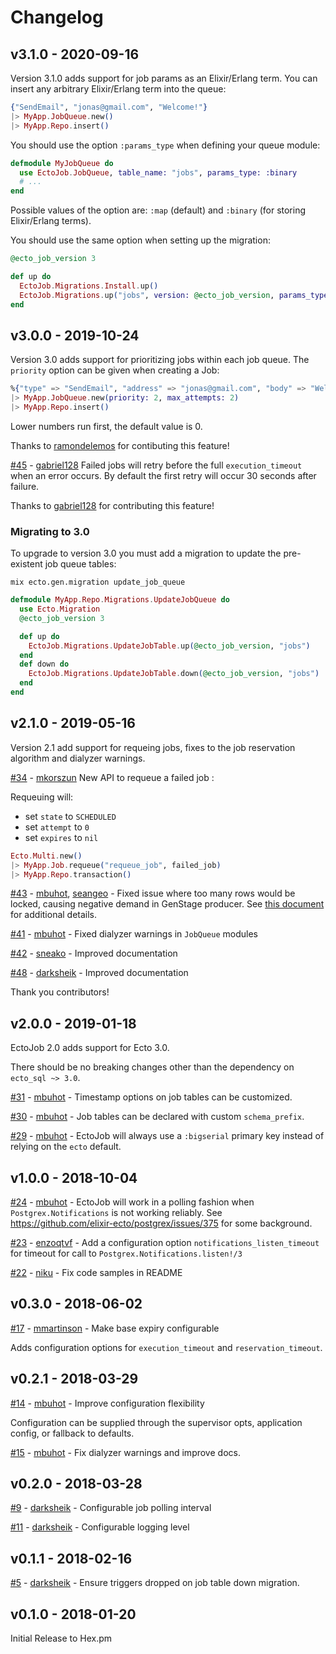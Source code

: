 # Changelog

## v3.1.0 - 2020-09-16

Version 3.1.0 adds support for job params as an Elixir/Erlang term.
You can insert any arbitrary Elixir/Erlang term into the queue:

```elixir
{"SendEmail", "jonas@gmail.com", "Welcome!"}
|> MyApp.JobQueue.new()
|> MyApp.Repo.insert()
```

You should use the option `:params_type` when defining your queue module:

```elixir
defmodule MyJobQueue do
  use EctoJob.JobQueue, table_name: "jobs", params_type: :binary
  # ...
end
```

Possible values of the option are: `:map` (default) and `:binary` (for storing Elixir/Erlang terms).

You should use the same option when setting up the migration:

```elixir
@ecto_job_version 3

def up do
  EctoJob.Migrations.Install.up()
  EctoJob.Migrations.up("jobs", version: @ecto_job_version, params_type: :binary)
end
```


## v3.0.0 - 2019-10-24

Version 3.0 adds support for prioritizing jobs within each job queue.
The `priority` option can be given when creating a Job:

```elixir
%{"type" => "SendEmail", "address" => "jonas@gmail.com", "body" => "Welcome!"}
|> MyApp.JobQueue.new(priority: 2, max_attempts: 2)
|> MyApp.Repo.insert()
```

Lower numbers run first, the default value is 0.

Thanks to [ramondelemos](https://github.com/ramondelemos) for contibuting this feature!

[#45](https://github.com/mbuhot/ecto_job/pull/45) - [gabriel128](https://github.com/gabriel128) Failed jobs will retry before the full `execution_timeout` when an error occurs. By default the first retry will occur 30 seconds after failure.

Thanks to [gabriel128](https://github.com/gabriel128) for contributing this feature!

### Migrating to 3.0

To upgrade to version 3.0 you must add a migration to update the pre-existent job queue tables:

```
mix ecto.gen.migration update_job_queue
```

```elixir
defmodule MyApp.Repo.Migrations.UpdateJobQueue do
  use Ecto.Migration
  @ecto_job_version 3

  def up do
    EctoJob.Migrations.UpdateJobTable.up(@ecto_job_version, "jobs")
  end
  def down do
    EctoJob.Migrations.UpdateJobTable.down(@ecto_job_version, "jobs")
  end
end
```


## v2.1.0 - 2019-05-16

Version 2.1 add support for requeing jobs, fixes to the job reservation algorithm and dialyzer warnings.

[#34](https://github.com/mbuhot/ecto_job/pull/34) - [mkorszun](https://github.com/mkorszun) New API to requeue a failed job :

Requeuing will:

* set `state` to `SCHEDULED`
* set `attempt` to `0`
* set `expires` to `nil`

```elixir
Ecto.Multi.new()
|> MyApp.Job.requeue("requeue_job", failed_job)
|> MyApp.Repo.transaction()
```

[#43](https://github.com/mbuhot/ecto_job/pull/43) - [mbuhot](https://github.com/mbuhot), [seangeo](https://github.com/seangeo) - Fixed issue where too many rows would be locked, causing negative demand in GenStage producer. See [this document](https://github.com/feikesteenbergen/demos/blob/master/bugs/update_from_correlated.adoc) for additional details.

[#41](https://github.com/mbuhot/ecto_job/pull/41) - [mbuhot](https://github.com/mbuhot) - Fixed dialyzer warnings in `JobQueue` modules

[#42](https://github.com/mbuhot/ecto_job/pull/42) - [sneako](https://github.com/sneako) - Improved documentation


[#48](https://github.com/mbuhot/ecto_job/pull/48) - [darksheik](https://github.com/darksheik) - Improved documentation

Thank you contributors!


## v2.0.0 - 2019-01-18

EctoJob 2.0 adds support for Ecto 3.0.

There should be no breaking changes other than the dependency on `ecto_sql ~> 3.0`.

[#31](https://github.com/mbuhot/ecto_job/pull/31) - [mbuhot](https://github.com/mbuhot) - Timestamp options on job tables can be customized.

[#30](https://github.com/mbuhot/ecto_job/pull/30) - [mbuhot](https://github.com/mbuhot) - Job tables can be declared with custom `schema_prefix`.

[#29](https://github.com/mbuhot/ecto_job/pull/29) - [mbuhot](https://github.com/mbuhot) - EctoJob will always use a `:bigserial` primary key instead of relying on the `ecto` default.


## v1.0.0 - 2018-10-04

[#24](https://github.com/mbuhot/ecto_job/pull/24) - [mbuhot](https://github.com/mbuhot) - EctoJob will work in a polling fashion when `Postgrex.Notifications` is not working reliably.
See https://github.com/elixir-ecto/postgrex/issues/375 for some background.

[#23](https://github.com/mbuhot/ecto_job/pull/23) - [enzoqtvf](https://github.com/enzoqtvf) - Add a configuration option `notifications_listen_timeout` for timeout for call to `Postgrex.Notifications.listen!/3`

[#22](https://github.com/mbuhot/ecto_job/pull/22) - [niku](https://github.com/niku) - Fix code samples in README

## v0.3.0 - 2018-06-02

[#17](https://github.com/mbuhot/ecto_job/pull/17) - [mmartinson](https://github.com/mmartinson) - Make base expiry configurable

Adds configuration options for `execution_timeout` and `reservation_timeout`.

## v0.2.1 - 2018-03-29

[#14](https://github.com/mbuhot/ecto_job/pull/14) - [mbuhot](https://github.com/mbuhot) - Improve configuration flexibility

Configuration can be supplied through the supervisor opts, application config, or fallback to defaults.

[#15](https://github.com/mbuhot/ecto_job/pull/15) - [mbuhot](https://github.com/mbuhot) - Fix dialyzer warnings and improve docs.

## v0.2.0 - 2018-03-28

[#9](https://github.com/mbuhot/ecto_job/pull/9) - [darksheik](https://github.com/darksheik) - Configurable job polling interval

[#11](https://github.com/mbuhot/ecto_job/pull/11) - [darksheik](https://github.com/darksheik) - Configurable logging level

## v0.1.1 - 2018-02-16

[#5](https://github.com/mbuhot/ecto_job/pull/5) - [darksheik](https://github.com/darksheik) - Ensure triggers dropped on job table down migration.

## v0.1.0 - 2018-01-20

Initial Release to Hex.pm
